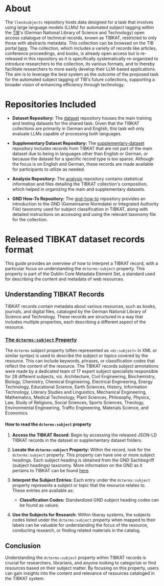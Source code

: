 # About

The `llms4subjects` repository hosts data designed for a task that involves using large language models (LLMs) for automated subject tagging within the [TIB](https://www.tib.eu/)'s (German National Library of Science and Technology) open access catalogue of technical records, known as TIBKAT, restricted to only those with abstracts metadata. This collection can be browsed on the TIB portal [here](https://www.tib.eu/en/search?tx_tibsearch_search%5Baction%5D=search&tx_tibsearch_search%5Bcnt%5D=20&tx_tibsearch_search%5Bcontroller%5D=Search&tx_tibsearch_search%5BgroupField%5D=matchTitleTypeFirstAuthor_str&tx_tibsearch_search%5Bpg%5D=1&tx_tibsearch_search%5Bquery%5D=prefix%3Atibkat%20%2Babstract%3A%2A%20%2BxmlPath%3Asubject%2F%40type%3Dgnd&cHash=f451c3e5094da4379c764584d10afc8d). The collection, which includes a variety of records like articles, conference proceedings, and books, is already open access but is re-released in this repository as it is specifically systematically re-organized to introduce researchers to the collection, its various formats, and to thereby facilitate researchers to more easily develop their LLM-based applications. The aim is to leverage the best system as the outcome of the proposed task for the automated subject tagging of TIB's future collections, supporting a broader vision of enhancing efficiency through technology.


# Repositories Included

- **Dataset Repository:** The [dataset](https://github.com/jd-coderepos/llms4subjects/tree/main/dataset) repository houses the main training and testing datasets for the shared task. Given that the TIBKAT collections are primarily in German and English, this task will only evaluate LLMs capable of processing both languages.

- **Supplementary Dataset Repository:** The [supplementary-dataset](https://github.com/jd-coderepos/llms4subjects/tree/main/supplementary-dataset) repository includes records from TIBKAT that are not part of the main dataset due to being in languages other than English or German, or because the dataset for a specific record type is too sparse. Although the focus is on English and German, these records are made available for participants to utilize as needed.

- **Analysis Repository:** The [analysis](https://github.com/jd-coderepos/llms4subjects/tree/main/analysis) repository contains statistical information and files detailing the TIBKAT collection's composition, which helped in organizing the main and supplementary datasets.

- **GND How-To Repository:** The [gnd-how-to](https://github.com/jd-coderepos/llms4subjects/tree/main/gnd-how-to) repository provides an introduction to the GND (Gemeinsame Normdatei or Integrated Authority File) taxonomy used for subject classification in TIBKAT, along with detailed instructions on accessing and using the relevant taxonomy file for the collection.


# Released TIBKAT dataset records format

This guide provides an overview of how to interpret a TIBKAT record, with a particular focus on understanding the `dcterms:subject` property. This property is part of the Dublin Core Metadata Element Set, a standard used for describing the content and metadata of web resources.

## Understanding TIBKAT Records
TIBKAT records contain metadata about various resources, such as books, journals, and digital files, cataloged by the German National Library of Science and Technology. These records are structured in a way that includes multiple properties, each describing a different aspect of the resource.

### [The `dcterms:subject` Property](#how-to-subjects)
The `dcterms` subject property (often represented as `<dc:subject>` in XML or similar syntax) is used to describe the subject or topics covered by the resource. This can include keywords, phrases, or classification codes that reflect the content of the resource. The TIBKAT records subject annotations were made by a dedicated team of 17 expert subject specialists responsible for 28 different subjects, viz. Architecture, Civil Engineering, Biochemistry, Biology, Chemistry, Chemical Engineering, Electrical Engineering, Energy Technology, Educational Science, Earth Sciences, History, Information Technology, Literary Studies and Linguistics, Mechanical Engineering, Mathematics, Medical Technology, Plant Sciences, Philosophy, Physics, Law, Study of Religions, Social Sciences, Sports Sciences, Theology, Environmental Engineering, Traffic Engineering, Materials Science, and Economics.

#### How to read the `dcterms:subject` property

1. **Access the TIBKAT Record:** Begin by accessing the released JSON-LD TIBKAT records in the dataset or supplementary dataset folders.

2. **Locate the `dcterms:subject` Property:** Within the record, look for the `dcterms:subject` property. This property can have one or more subject headings. Each subject heading is obtained from the GND Sachbegriff (subject headings) taxonomy. More information on the GND as it pertains to TIBKAT can be found [here](https://github.com/jd-coderepos/llms4subjects/tree/main/gnd-how-to). 

3. **Interpret the Subject Entries:** Each entry under the `dcterms:subject` property represents a subject or topic that the resource relates to. These entries are available as:
   - **Classification Codes:** Standardized GND subject heading codes can be found as values.

4. **Use the Subjects for Research:** Within libaray systems, the subjects codes listed under the `dcterms:subject` property when mapped to their labels can be valuable for understanding the focus of the resource, conducting research, or finding related materials in the catalog.

## Conclusion

Understanding the `dcterms:subject` property within TIBKAT records is crucial for researchers, librarians, and anyone looking to categorize or find resources based on their subject matter. By focusing on this property, users can gain insights into the content and relevance of resources cataloged in the TIBKAT system.

